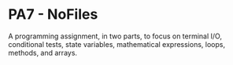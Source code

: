 PA7 - NoFiles
=============
A programming assignment, in two parts, to focus on terminal I/O, conditional tests, state variables, mathematical expressions, loops, methods, and arrays.
